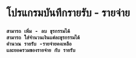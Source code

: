 <h1> โปรแกรมบันทึกรายรับ - รายจ่าย
  <H3>
    
    สามารถ เพิ่ม - ลบ ธุรกรรมได้
    สามารถ ใส่จำนวนเงินแต่ละธุรกรรมได้
    คำนวณ รายรับ -รายจ่ายคงเหลือ
    และยอดรวมของรายจ่าย กับ รายรับ
